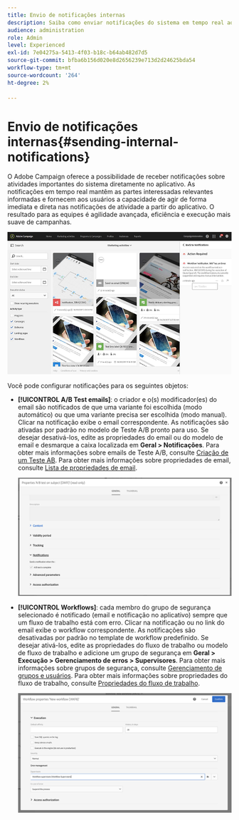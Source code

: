 ```yaml
---
title: Envio de notificações internas
description: Saiba como enviar notificações do sistema em tempo real aos usuários do Adobe Campaign
audience: administration
role: Admin
level: Experienced
exl-id: 7e04275a-5413-4f03-b18c-b64ab482d7d5
source-git-commit: bfba6b156d020e8d2656239e713d2d24625bda54
workflow-type: tm+mt
source-wordcount: '264'
ht-degree: 2%

---
```


# Envio de notificações internas{#sending-internal-notifications}

O Adobe Campaign oferece a possibilidade de receber notificações sobre atividades importantes do sistema diretamente no aplicativo. As notificações em tempo real mantêm as partes interessadas relevantes informadas e fornecem aos usuários a capacidade de agir de forma imediata e direta nas notificações de atividade a partir do aplicativo. O resultado para as equipes é agilidade avançada, eficiência e execução mais suave de campanhas.

![](assets/pulse_3.png)

Você pode configurar notificações para os seguintes objetos:

* **[!UICONTROL A/B Test emails]**: o criador e o(s) modificador(es) do email são notificados de que uma variante foi escolhida (modo automático) ou que uma variante precisa ser escolhida (modo manual). Clicar na notificação exibe o email correspondente. As notificações são ativadas por padrão no modelo de Teste A/B pronto para uso. Se desejar desativá-los, edite as propriedades do email ou do modelo de email e desmarque a caixa localizada em **Geral > Notificações**. Para obter mais informações sobre emails de Teste A/B, consulte [Criação de um Teste AB](../../channels/using/designing-an-a-b-test-email.md). Para obter mais informações sobre propriedades de email, consulte [Lista de propriedades de email](../../administration/using/configuring-email-channel.md#list-of-email-properties).

  ![](assets/pulse_2.png)

* **[!UICONTROL Workflows]**: cada membro do grupo de segurança selecionado é notificado (email e notificação no aplicativo) sempre que um fluxo de trabalho está com erro. Clicar na notificação ou no link do email exibe o workflow correspondente. As notificações são desativadas por padrão no template de workflow predefinido. Se desejar ativá-los, edite as propriedades do fluxo de trabalho ou modelo de fluxo de trabalho e adicione um grupo de segurança em **Geral > Execução > Gerenciamento de erros > Supervisores**. Para obter mais informações sobre grupos de segurança, consulte [Gerenciamento de grupos e usuários](../../administration/using/managing-groups-and-users.md). Para obter mais informações sobre propriedades do fluxo de trabalho, consulte [Propriedades do fluxo de trabalho](../../automating/using/managing-execution-options.md).

  ![](assets/pulse_1.png)
